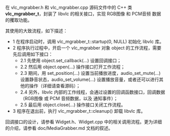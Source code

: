 在 vlc_mgrabber.h 和 vlc_mgrabber.cpp 源码文件中的 C++ 类 **vlc_mgrabber_t**，封装了 libvlc 的相关接口，实现 RGB图像 和 PCM音频 数据的攫取功能。

其使用的大致流程，如下描述：
- 1 在程序启动时，调用 vlc_mgrabber_t::startup(0, NULL) 初始化 libvlc 库。
- 2 程序执行过程中，开启一个 vlc_mgrabber 对象 object 的工作流程，需要先后调用如下接口：
  - 2.1 先使用 object.set_callback(...) 设置回调接口；
  - 2.2 然后用 object.open(...) 操作接口打开工作流程；
  - 2.3 期间，用 set_position(...) 设置当前播放进度，audio_set_mute(...) 设置静音状态，audio_set_volume(...) 设置播放音量，或者还可以进行其他的操作（详细请查看源码）；
  - 2.4 另外，libvlc 内部的工作线程，会通过设置的回调函数接口，回调数据（RGB图像 或 PCM 音频数据，以及 通知事件）；
  - 2.5 最后用 object.close(...) 操作接口关闭工作流程。
- 3 程序在退出前，执行 vlc_mgrabber_t::cleanup() 卸载 libvlc 库。

回调接口的设计，请参看 Widget.h、Widget.cpp 中的相关调用流程。更为详细的介绍，请参看 doc/MediaGrabber.md 文档的叙述。
